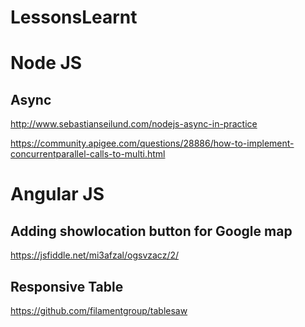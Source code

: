 # LessonsLearnt

# Node JS

## Async 

http://www.sebastianseilund.com/nodejs-async-in-practice

https://community.apigee.com/questions/28886/how-to-implement-concurrentparallel-calls-to-multi.html

# Angular JS

## Adding showlocation button for Google map

https://jsfiddle.net/mi3afzal/ogsvzacz/2/

## Responsive Table

https://github.com/filamentgroup/tablesaw



